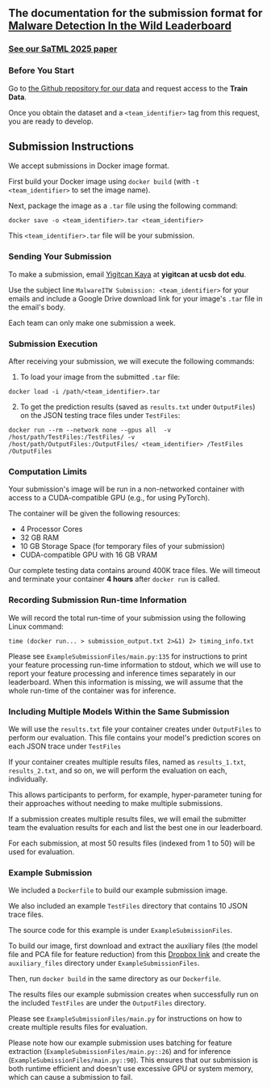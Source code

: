 ## The documentation for the submission format for  **[Malware Detection In the Wild Leaderboard](https://malwaredetectioninthewild.github.io/)** 

### [See our SaTML 2025 paper](https://arxiv.org/abs/2405.06124)

### Before You Start

Go to [the Github repository for our data](https://github.com/malwaredetectioninthewild/explore_data) and request access to the **Train Data**.

Once you obtain the dataset and a `<team_identifier>` tag from this request, you are ready to develop.

## Submission Instructions

We accept submissions in Docker image format. 

First build your Docker image using `docker build` (with `-t <team_identifier>` to set the image name). 

Next, package the image as a `.tar` file using the following command: 

`docker save -o <team_identifier>.tar <team_identifier>`

This `<team_identifier>.tar` file will be your submission.

### Sending Your Submission

To make a submission, email [Yigitcan Kaya](https://yigitcankaya.github.io) at **yigitcan at ucsb dot edu**. 

Use the subject line `MalwareITW Submission: <team_identifier>` for your emails and include a Google Drive download link for your image's `.tar` file in the email's body.

Each team can only make one submission a week.

### Submission Execution

After receiving your submission, we will execute the following commands:

1) To load your image from the submitted `.tar` file:

`docker load -i /path/<team_identifier>.tar`

2) To get the prediction results (saved as `results.txt` under `OutputFiles`) on the JSON testing trace files under `TestFiles`:

`docker run --rm --network none --gpus all  -v /host/path/TestFiles:/TestFiles/ -v /host/path/OutputFiles:/OutputFiles/ <team_identifier> /TestFiles /OutputFiles`

### Computation Limits

Your submission's image will be run in a non-networked container with access to a CUDA-compatible GPU (e.g., for using PyTorch). 

The container will be given the following resources:

* 4 Processor Cores
* 32 GB RAM
* 10 GB Storage Space (for temporary files of your submission)
* CUDA-compatible GPU with 16 GB VRAM

Our complete testing data contains around 400K trace files. We will timeout and terminate your container **4 hours** after `docker run` is called.

### Recording Submission Run-time Information

We will record the total run-time of your submission using the following Linux command:

`time (docker run... > submission_output.txt 2>&1) 2> timing_info.txt`

Please see `ExampleSubmissionFiles/main.py:135` for instructions to print your feature processing run-time information to stdout, which we will use to report your feature processing and inference times separately in our leaderboard. When this information is missing, we will assume that the whole run-time of the container was for inference.

### Including Multiple Models Within the Same Submission

We will use the `results.txt` file your container creates under `OutputFiles` to perform our evaluation. This file contains your model's prediction scores on each JSON trace under `TestFiles`

If your container creates multiple results files, named as `results_1.txt`, `results_2.txt`, and so on, we will perform the evaluation on each, individually.

This allows participants to perform, for example, hyper-parameter tuning for their approaches without needing to make multiple submissions.

If a submission creates multiple results files, we will email the submitter team the evaluation results for each and list the best one in our leaderboard.

For each submission, at most 50 results files (indexed from 1 to 50) will be used for evaluation.

### Example Submission

We included a `Dockerfile` to build our example submission image.

We also included an example `TestFiles` directory that contains 10 JSON trace files.

The source code for this example is under `ExampleSubmissionFiles`.

To build our image, first download and extract the auxiliary files (the model file and PCA file for feature reduction) from this [Dropbox link](https://www.dropbox.com/scl/fi/17ra6gackdzs7ehgfmkk3/ExampleSubmissionFiles.zip?rlkey=a4ysw9uxe776c09u3sukxn1cm&st=h5qn2pth&dl=0) and create the `auxiliary_files` directory under `ExampleSubmissionFiles`.

Then, run `docker build` in the same directory as our `Dockerfile`.

The results files our example submission creates when successfully run on the included `TestFiles` are under the `OutputFiles` directory.

Please see `ExampleSubmissionFiles/main.py` for instructions on how to create multiple results files for evaluation.

Please note how our example submission uses batching for feature extraction (`ExampleSubmissionFiles/main.py::26`) and for inference (`ExampleSubmissionFiles/main.py::90`). This ensures that our submission is both runtime efficient and doesn't use excessive GPU or system memory, which can cause a submission to fail.
